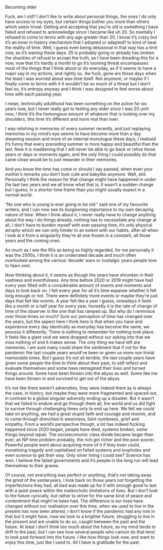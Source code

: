 Becoming older

Fuck, am I old? I don’t like to write about personal things, the ones I do only have access to my eyes, but certain things bother you more than others which seem trivial. Getting and accepting that you’re old is something I have failed and refused to acknowledge since I became like uh 20. So mentally I refused to come to terms with any age greater than 20, I know it’s crazy but it’s an inner in history mechanism that I adopted or adapted? to kind of beat the reality of time. Well, I guess even being delusional in that way has a limit now, as it’s waning these days. 25 is probably going or already has broken the shackles of refusal to accept the truth, as I have been dreading this for a now, now that it’s hardly a month to go it’s looming threat encompasses most of the things that I think about or do everyday, as if it seems to have a major say in my actions, and rightly so. Aw fuck, gone are those days when the least I was worried about was time itself. Not anymore, or maybe if I finally come to terms with it it wouldn’t be so much of a threat but I don’t feel so, it’s entropy anyway and I think I was designed to feel worse about time with each passing year. 

 I mean, technically adulthood has been something on the active for six years now, but I never really got to feeling any older since I was 20 until now, I think it’s the humongous amount of whatever that is looking over my shoulders, this time it’s different and more real than ever.

I was relishing in memories of every summer recently, and just replaying memories in my mind’s eye seems to have become more than a day dreaming session and more of an internal monologue these days, I realised it’s funny that every preceding summer is more happy and beautiful than the last. Now it is maddening that I will never be able to go back or relive those years or days or moments again, and the only thing I could possibly do that came close would be to just meander in their memories.   

And you know the time has come or should I say passed, when even your mother’s remarks you don’t look cute and babylike anymore. Well, shit. Personally I think the reason for that change might have happened in under the last two years and we all know what that is, it wasn’t a sudden change but I guess, in a shorter time frame than you might usually expect in a normal world.

“No one who is young is ever going to be old.” said one of my favourite writers, and I can now see its burgeoning importance to my own decaying nature of time. When I think about it, I never really have to change anything about the way I do things already, nothing has to necessitate any change at all, I don’t have to burden myself with ever passing time, it’s only physical atrophy which we can only hinder to an extent with our habits, after all when I look at it from a singularity they’re all one frozen in a constant, all those years and the coming ones.

As much as I see the 90s as being so highly regarded, for me personally it was the 2000s, I think it is an underrated decade and much often overlooked among the various ‘decade’ wars or nostalgic years people love to fawn over.

Now thinking about it, it seems as though the years have shrunken in their vastness and eventfulness. Any time before 2020 or 2019 might have had every year filled with a considerable amount of events and moments and days to look back on. I felt every year for all it’s time expanse whether it felt long enough or not. There were definitely more events or maybe they’re just days that felt like events. A year felt like a year I guess, nowadays it feels like a month or a half year for every year, honestly it is the rate of change of time of the observer is the one that has ramped up. But why do I reminisce over those times so much? Sure our perception of time has changed over the years, but the aspect here I think here is that when you have and experience every day identically as everyday has become the same, we process it differently. There is nothing to remember for nothing took place. It feels like a giant void we were dropped without our asking into that we miss nothing of and it makes sense. The only thing we have left are memories. I am sure many could share the sentiment that if not for the pandemic the last couple years would’ve been or given us more non trivial memorable times. But I guess it’s not all terrible, the last couple years have given some people the time to think about their past, to self reflect and evaluate themselves and some have reimagined their lives and turned things around. Some have been thrown into the abyss as well. Some like me have been thrown in and survived to get out of the abyss.

It’s not like there weren’t adversities, they were indeed there as is always the case, in history, but maybe they were more fragmented and spaced out, in contrast to a global singular adversity ending up a disaster. But it wasn’t that we failed to endure and go through them all, the world and us did fight to survive through challenging times only to end up here. We felt we could take on anything, we had a great stupid faith and courage and resolve, and to come through drenched in weariness, faint numbness, grief and empathy. From a world’s perspective though, a lot has indeed fucking happened since 2020 began, people have died, systems broken, some things beyond repair. The socioeconomic class divide became larger than ever, an NP time problem probably, the rich got richer and the poor poorer. Powerful people went about acquiring more of it if they even could, monetising tragedy and capitalised on failed systems and loopholes and even science to get their way. Only silver lining I could see? Science has won. I believe the failed governments and it’s people in the long run will lead themselves to their graves.

Of course, not everything was perfect or anything, that’s not taking away the grind of the yesteryears, I look back on those years not forgetting the imperfections they had, all bad was made up for it with enough good to last with a quiet peace within the melancholic limitations of lives. But I don’t look to the future cynically, but rather to strive for the same kind of peace and contentment that might’ve been had. The difference is our lives have changed without our realisation over this time, when we used to live in the present has now been altered, I don’t know if the pandemic had any role in that but it might have, now we look to a brighter future, struggling to live in the present and are unable to do so, caught between the past and the future. At least I don’t think too much about the future, as my mind tends to drift to the past, but I can see how several people who cannot do that tend to look past forward into the future. I like how things look now, and want to enjoy this time, just like I used to. All I have is gratitude for the past.
